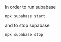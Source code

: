 In order to run subabase

```
npx supabase start
```

and to stop supabase

```
npx supabase stop
```
